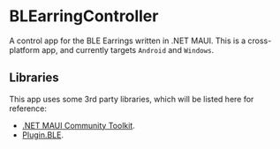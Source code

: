 # BLEarringController

A control app for the BLE Earrings written in .NET MAUI. This is a
cross-platform app, and currently targets `Android` and `Windows`.

## Libraries

This app uses some 3rd party libraries, which will be listed here for
reference:

- [.NET MAUI Community Toolkit](https://github.com/CommunityToolkit/Maui).
- [Plugin.BLE](https://github.com/dotnet-bluetooth-le/dotnet-bluetooth-le).
